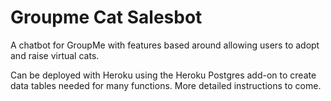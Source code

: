 # Groupme Cat Salesbot
 A chatbot for GroupMe with features based around allowing users to adopt and raise virtual cats.

Can be deployed with Heroku using the Heroku Postgres add-on to create data tables needed for many functions.
More detailed instructions to come.
